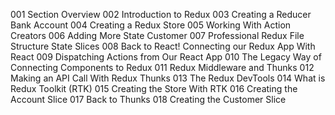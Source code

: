 001 Section Overview
002 Introduction to Redux
003 Creating a Reducer Bank Account
004 Creating a Redux Store
005 Working With Action Creators
006 Adding More State Customer
007 Professional Redux File Structure State Slices
008 Back to React! Connecting our Redux App With React
009 Dispatching Actions from Our React App
010 The Legacy Way of Connecting Components to Redux
011 Redux Middleware and Thunks
012 Making an API Call With Redux Thunks
013 The Redux DevTools
014 What is Redux Toolkit (RTK)
015 Creating the Store With RTK
016 Creating the Account Slice
017 Back to Thunks
018 Creating the Customer Slice